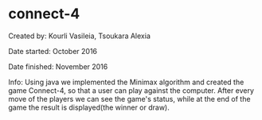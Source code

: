 # connect-4
Created by: Kourli Vasileia, Tsoukara Alexia

Date started: October 2016

Date finished: November 2016

Info: Using java we implemented the Minimax algorithm and created the game Connect-4, 
so that a user can play against the computer. 
After every move of the players we can see the game's status, while at the end of the game the result is displayed(the winner or draw).
